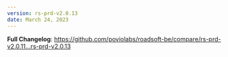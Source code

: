 ```yaml
---
version: rs-prd-v2.0.13
date: March 24, 2023
---
```


**Full Changelog**: https://github.com/poviolabs/roadsoft-be/compare/rs-prd-v2.0.11...rs-prd-v2.0.13
